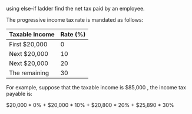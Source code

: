 using else-if ladder find the net tax paid by an employee.

The progressive income tax rate is mandated as follows:

| Taxable Income | Rate (%) |
|----------------|----------|
| First $20,000  |    0     |
| Next $20,000   |   10     |
| Next $20,000   |   20     |
| The remaining  |   30     |

For example, suppose that the taxable income is $85,000 , the income tax payable is:

$20,000 * 0% + $20,000 * 10% + $20,800 * 20% + $25,890 * 30%
